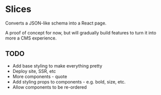 # Slices

Converts a JSON-like schema into a React page.

A proof of concept for now, but will gradually build features to turn it into more a CMS experience.

## TODO

- Add base styling to make everything pretty
- Deploy site, SSR, etc
- More components - quote
- Add styling props to components - e.g. bold, size, etc.
- Allow components to be re-ordered
